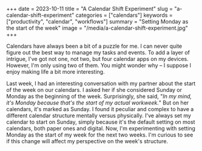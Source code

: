 +++
date = 2023-10-11
title = "A Calendar Shift Experiment"
slug = "a-calendar-shift-experiment"
categories = ["calendars"]
keywords = ["productivity", "calendar", "workflows"]
summary = "Setting Monday as the start of the week"
image = "/media/a-calendar-shift-experiment.jpg"
+++

Calendars have always been a bit of a puzzle for me. I can never quite figure out the best way to manage my tasks and events. To add a layer of intrigue, I've got not one, not two, but four calendar apps on my devices. However, I'm only using two of them. You might wonder why – I suppose I enjoy making life a bit more interesting.

Last week, I had an interesting conversation with my partner about the start of the week on our calendars. I asked her if she considered Sunday or Monday as the beginning of the week. Surprisingly, she said, "*In my mind, it's Monday because that's the start of my actual workweek.*" But on her calendars, it's marked as Sunday.  I found it peculiar and complex to have a different calendar structure mentally versus physically. I've always set my calendar to start on Sunday, simply because it's the default setting on most calendars, both paper ones and digital. Now, I'm experimenting with setting Monday as the start of my week for the next two weeks. I'm curious to see if this change will affect my perspective on the week's structure.